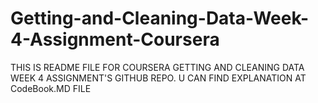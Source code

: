 # Getting-and-Cleaning-Data-Week-4-Assignment-Coursera
THIS IS README FILE FOR COURSERA GETTING AND CLEANING DATA WEEK 4 ASSIGNMENT'S GITHUB REPO.
U CAN FIND EXPLANATION AT CodeBook.MD FILE
